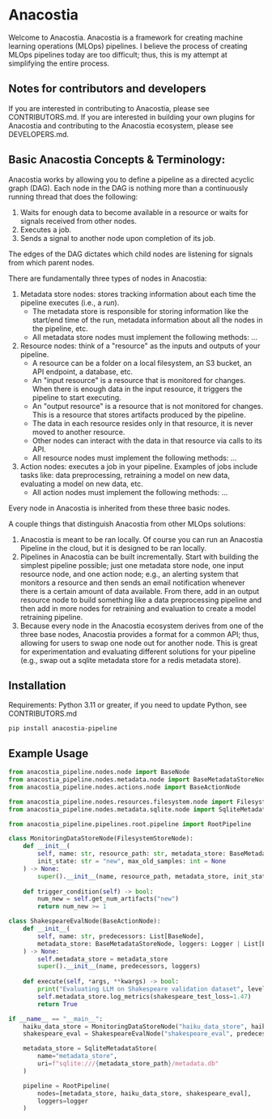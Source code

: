 # Anacostia
Welcome to Anacostia. Anacostia is a framework for creating machine learning operations (MLOps) pipelines. I believe the process of creating MLOps pipelines today are too difficult; thus, this is my attempt at simplifying the entire process. 

## Notes for contributors and developers
If you are interested in contributing to Anacostia, please see CONTRIBUTORS.md. 
If you are interested in building your own plugins for Anacostia and contributing to the Anacostia ecosystem, please see DEVELOPERS.md. 

## Basic Anacostia Concepts & Terminology:
Anacostia works by allowing you to define a pipeline as a directed acyclic graph (DAG). Each node in the DAG is nothing more than a continuously running thread that does the following:
1. Waits for enough data to become available in a resource or waits for signals received from other nodes.
2. Executes a job. 
3. Sends a signal to another node upon completion of its job.

The edges of the DAG dictates which child nodes are listening for signals from which parent nodes.

There are fundamentally three types of nodes in Anacostia:
1. Metadata store nodes: stores tracking information about each time the pipeline executes (i.e., a *run*).
    - The metadata store is responsible for storing information like the start/end time of the run, metadata information about all the nodes in the pipeline, etc. 
    - All metadata store nodes must implement the following methods: ...
2. Resource nodes: think of a "resource" as the inputs and outputs of your pipeline.
    - A resource can be a folder on a local filesystem, an S3 bucket, an API endpoint, a database, etc.
    - An "input resource" is a resource that is monitored for changes. When there is enough data in the input resource, it triggers the pipeline to start executing.
    - An "output resource" is a resource that is not monitored for changes. This is a resource that stores artifacts produced by the pipeline. 
    - The data in each resource resides only in that resource, it is never moved to another resource.
    - Other nodes can interact with the data in that resource via calls to its API.
    - All resource nodes must implement the following methods: ...
3. Action nodes: executes a job in your pipeline. Examples of jobs include tasks like: data preprocessing, retraining a model on new data, evaluating a model on new data, etc.
    - All action nodes must implement the following methods: ...

Every node in Anacostia is inherited from these three basic nodes.

A couple things that distinguish Anacostia from other MLOps solutions:
1. Anacostia is meant to be ran locally. Of course you can run an Anacostia Pipeline in the cloud, but it is designed to be ran locally.
2. Pipelines in Anacostia can be built incrementally. Start with building the simplest pipeline possible; just one metadata store node, one input resource node, and one action node; e.g., an alerting system that monitors a resource and then sends an email notification whenever there is a certain amount of data available. From there, add in an output resource node to build something like a data preprocessing pipeline and then add in more nodes for retraining and evaluation to create a model retraining pipeline. 
3. Because every node in the Anacostia ecosystem derives from one of the three base nodes, Anacostia provides a format for a common API; thus, allowing for users to swap one node out for another node. This is great for experimentation and evaluating different solutions for your pipeline (e.g., swap out a sqlite metadata store for a redis metadata store).

## Installation
Requirements: Python 3.11 or greater, if you need to update Python, see CONTRIBUTORS.md
```
pip install anacostia-pipeline
```

## Example Usage
```python
from anacostia_pipeline.nodes.node import BaseNode
from anacostia_pipeline.nodes.metadata.node import BaseMetadataStoreNode
from anacostia_pipeline.nodes.actions.node import BaseActionNode

from anacostia_pipeline.nodes.resources.filesystem.node import FilesystemStoreNode
from anacostia_pipeline.nodes.metadata.sqlite.node import SqliteMetadataStoreNode

from anacostia_pipeline.pipelines.root.pipeline import RootPipeline

class MonitoringDataStoreNode(FilesystemStoreNode):
    def __init__(
        self, name: str, resource_path: str, metadata_store: BaseMetadataStoreNode, 
        init_state: str = "new", max_old_samples: int = None
    ) -> None:
        super().__init__(name, resource_path, metadata_store, init_state, max_old_samples)
    
    def trigger_condition(self) -> bool:
        num_new = self.get_num_artifacts("new")
        return num_new >= 1

class ShakespeareEvalNode(BaseActionNode):
    def __init__(
        self, name: str, predecessors: List[BaseNode], 
        metadata_store: BaseMetadataStoreNode, loggers: Logger | List[Logger] = None
    ) -> None:
        self.metadata_store = metadata_store
        super().__init__(name, predecessors, loggers)
    
    def execute(self, *args, **kwargs) -> bool:
        print("Evaluating LLM on Shakespeare validation dataset", level="INFO")
        self.metadata_store.log_metrics(shakespeare_test_loss=1.47)
        return True

if __name__ == "__main__":
    haiku_data_store = MonitoringDataStoreNode("haiku_data_store", haiku_data_store_path, metadata_store)
    shakespeare_eval = ShakespeareEvalNode("shakespeare_eval", predecessors=[retraining], metadata_store=metadata_store)

    metadata_store = SqliteMetadataStore(
        name="metadata_store", 
        uri=f"sqlite:///{metadata_store_path}/metadata.db"
    )

    pipeline = RootPipeline(
        nodes=[metadata_store, haiku_data_store, shakespeare_eval], 
        loggers=logger
    )
```